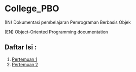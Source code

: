 # College_PBO
(IN) Dokumentasi pembelajaran Pemrograman Berbasis Objek

(EN) Object-Oriented Programming documentation
## Daftar Isi :

1. [Pertemuan 1](./Pertemuan%201/)  
1. [Pertemuan 2](./Pertemuan%202/)  
